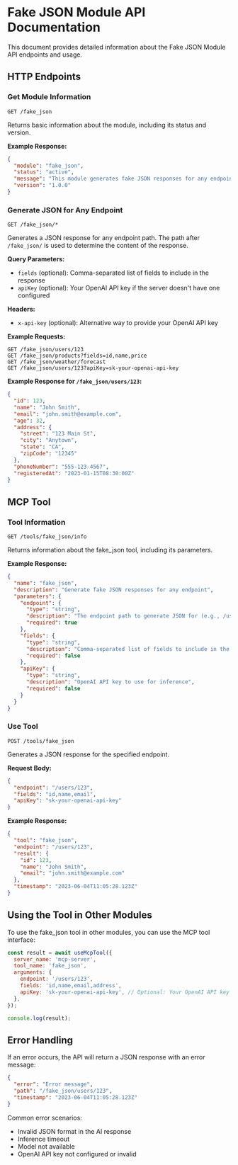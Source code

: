 # Fake JSON Module API Documentation

This document provides detailed information about the Fake JSON Module API endpoints and usage.

## HTTP Endpoints

### Get Module Information

```
GET /fake_json
```

Returns basic information about the module, including its status and version.

**Example Response:**

```json
{
  "module": "fake_json",
  "status": "active",
  "message": "This module generates fake JSON responses for any endpoint",
  "version": "1.0.0"
}
```

### Generate JSON for Any Endpoint

```
GET /fake_json/*
```

Generates a JSON response for any endpoint path. The path after `/fake_json/` is used to determine the content of the response.

**Query Parameters:**

- `fields` (optional): Comma-separated list of fields to include in the response
- `apiKey` (optional): Your OpenAI API key if the server doesn't have one configured

**Headers:**

- `x-api-key` (optional): Alternative way to provide your OpenAI API key

**Example Requests:**

```
GET /fake_json/users/123
GET /fake_json/products?fields=id,name,price
GET /fake_json/weather/forecast
GET /fake_json/users/123?apiKey=sk-your-openai-api-key
```

**Example Response for `/fake_json/users/123`:**

```json
{
  "id": 123,
  "name": "John Smith",
  "email": "john.smith@example.com",
  "age": 32,
  "address": {
    "street": "123 Main St",
    "city": "Anytown",
    "state": "CA",
    "zipCode": "12345"
  },
  "phoneNumber": "555-123-4567",
  "registeredAt": "2023-01-15T08:30:00Z"
}
```

## MCP Tool

### Tool Information

```
GET /tools/fake_json/info
```

Returns information about the fake_json tool, including its parameters.

**Example Response:**

```json
{
  "name": "fake_json",
  "description": "Generate fake JSON responses for any endpoint",
  "parameters": {
    "endpoint": {
      "type": "string",
      "description": "The endpoint path to generate JSON for (e.g., /users, /products/123)",
      "required": true
    },
    "fields": {
      "type": "string",
      "description": "Comma-separated list of fields to include in the response",
      "required": false
    },
    "apiKey": {
      "type": "string",
      "description": "OpenAI API key to use for inference",
      "required": false
    }
  }
}
```

### Use Tool

```
POST /tools/fake_json
```

Generates a JSON response for the specified endpoint.

**Request Body:**

```json
{
  "endpoint": "/users/123",
  "fields": "id,name,email",
  "apiKey": "sk-your-openai-api-key"
}
```

**Example Response:**

```json
{
  "tool": "fake_json",
  "endpoint": "/users/123",
  "result": {
    "id": 123,
    "name": "John Smith",
    "email": "john.smith@example.com"
  },
  "timestamp": "2023-06-04T11:05:28.123Z"
}
```

## Using the Tool in Other Modules

To use the fake_json tool in other modules, you can use the MCP tool interface:

```javascript
const result = await useMcpTool({
  server_name: 'mcp-server',
  tool_name: 'fake_json',
  arguments: {
    endpoint: '/users/123',
    fields: 'id,name,email,address',
    apiKey: 'sk-your-openai-api-key', // Optional: Your OpenAI API key
  },
});

console.log(result);
```

## Error Handling

If an error occurs, the API will return a JSON response with an error message:

```json
{
  "error": "Error message",
  "path": "/fake_json/users/123",
  "timestamp": "2023-06-04T11:05:28.123Z"
}
```

Common error scenarios:

- Invalid JSON format in the AI response
- Inference timeout
- Model not available
- OpenAI API key not configured or invalid
